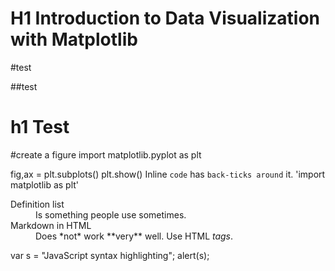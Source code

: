 # H1 Introduction to Data Visualization with Matplotlib

#test

##test
# h1 Test
#create a figure
import matplotlib.pyplot as plt


fig,ax = plt.subplots()
plt.show()
Inline `code` has `back-ticks around` it.
'import matplotlib as plt'
<dl>
  <dt>Definition list</dt>
  <dd>Is something people use sometimes.</dd>

  <dt>Markdown in HTML</dt>
  <dd>Does *not* work **very** well. Use HTML <em>tags</em>.</dd>
</dl>

var s = "JavaScript syntax highlighting";
alert(s);
